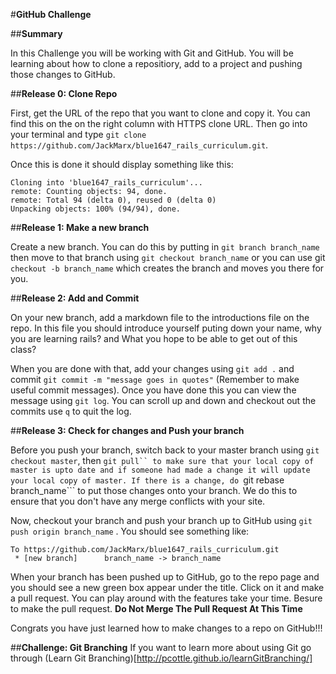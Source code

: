 #**GitHub Challenge**

##**Summary**

In this Challenge you will be working with Git and GitHub. You will be learning about how to clone a repositiory, add to a project and pushing those changes to GitHub.

##**Release 0: Clone Repo**

First, get the URL of the repo that you want to clone and copy it. You can find this on the on the right column with HTTPS clone URL. Then go into your terminal and type ```git clone https://github.com/JackMarx/blue1647_rails_curriculum.git```.

Once this is done it should display something like this:

```
Cloning into 'blue1647_rails_curriculum'...
remote: Counting objects: 94, done.
remote: Total 94 (delta 0), reused 0 (delta 0)
Unpacking objects: 100% (94/94), done.
```

##**Release 1: Make a new branch**

Create a new branch. You can do this by putting in ```git branch branch_name``` then move to that branch using ```git checkout branch_name``` or you can use git ```checkout -b branch_name``` which creates the branch and moves you there for you.

##**Release 2: Add and Commit**

On your new branch, add a markdown file to the introductions file on the repo. In this file you should introduce yourself puting down your name, why you are learning rails? and What you hope to be able to get out of this class?

When you are done with that, add your changes using ```git add .``` and commit ```git commit -m "message goes in quotes"``` (Remember to make useful commit messages).  Once you have done this you can view the message using ```git log```.  You can scroll up and down and checkout out the commits use ```q``` to quit the log.

##**Release 3: Check for changes and Push your branch**

Before you push your branch, switch back to your master branch using ```git checkout master```, then ```git pull`` to make sure that your local copy of master is upto date and if someone had made a change it will update your local copy of master. If there is a change, do ```git rebase branch_name``` to put those changes onto your branch. We do this to ensure that you don't have any merge conflicts with your site.

Now, checkout your branch and push your branch up to GitHub using ```git push origin branch_name``` .  You should see something like:

```
To https://github.com/JackMarx/blue1647_rails_curriculum.git
 * [new branch]      branch_name -> branch_name
```

When your branch has been pushed up to GitHub, go to the repo page and you should see a new green box appear under the title.  Click on it and make a pull request.  You can play around with the features take your time.  Besure to make the pull request.  **Do Not Merge The Pull Request At This Time**

Congrats you have just learned how to make changes to a repo on GitHub!!!

##**Challenge: Git Branching**
If you want to learn more about using Git go through (Learn Git Branching)[http://pcottle.github.io/learnGitBranching/]

